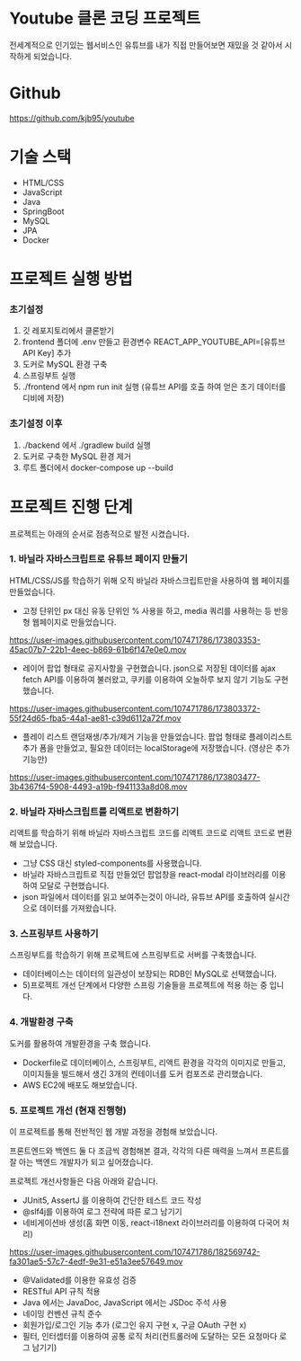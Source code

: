 # Youtube 클론 코딩 프로젝트

전세계적으로 인기있는 웹서비스인 유튜브를 내가 직접 만들어보면 재밌을 것 같아서 시작하게 되었습니다.

# Github

https://github.com/kjb95/youtube

# 기술 스택

- HTML/CSS
- JavaScript
- Java
- SpringBoot
- MySQL
- JPA
- Docker

# 프로젝트 실행 방법

### 초기설정

1. 깃 레포지토리에서 클론받기
2. frontend 폴더에 .env 만들고 환경변수 REACT_APP_YOUTUBE_API=[유튜브 API Key] 추가
3. 도커로 MySQL 환경 구축
4. 스프링부트 실행
5. ./frontend 에서 npm run init 실행 (유튜브 API를 호출 하여 얻은 초기 데이터를 디비에 저장)

### 초기설정 이후

1. ./backend 에서 ./gradlew build 실행
2. 도커로 구축한 MySQL 환경 제거
3. 루트 폴더에서 docker-compose up --build

# 프로젝트 진행 단계

프로젝트는 아래의 순서로 점층적으로 발전 시켰습니다.

### 1. 바닐라 자바스크립트로 유튜브 페이지 만들기

HTML/CSS/JS를 학습하기 위해 오직 바닐라 자바스크립트만을 사용하여 웹 페이지를 만들었습니다.

- 고정 단위인 px 대신 유동 단위인 % 사용을 하고, media 쿼리를 사용하는 등 반응형 웹페이지로 만들었습니다.

https://user-images.githubusercontent.com/107471786/173803353-45ac07b7-22b1-4eec-b869-61b6f147e0e0.mov

- 레이어 팝업 형태로 공지사항을 구현했습니다. json으로 저장된 데이터를 ajax fetch API를 이용하여 불러왔고, 쿠키를 이용하여 오늘하루 보지 않기 기능도
  구현했습니다.

https://user-images.githubusercontent.com/107471786/173803372-55f24d65-fba5-44a1-ae81-c39d6112a72f.mov

- 플레이 리스트 랜덤재생/추가/제거 기능을 만들었습니다. 팝업 형태로 플레이리스트 추가 폼을 만들었고, 필요한 데이터는 localStorage에 저장했습니다. (영상은 추가
  기능만)

https://user-images.githubusercontent.com/107471786/173803477-3b4367f4-5908-4493-a19b-f941133a8d08.mov

### 2. 바닐라 자바스크립트를 리액트로 변환하기

리액트를 학습하기 위해 바닐라 자바스크립트 코드를 리액트 코드로 리액트 코드로 변환해 보았습니다.

- 그냥 CSS 대신 styled-components를 사용했습니다.
- 바닐라 자바스크립트로 직접 만들었던 팝업창을 react-modal 라이브러리를 이용하여 모달로 구현했습니다.
- json 파일에서 데이터를 읽고 보여주는것이 아니라, 유튜브 API를 호출하여 실시간으로 데이터를 가져왔습니다.

### 3. 스프링부트 사용하기

스프링부트를 학습하기 위해 프로젝트에 스프링부트로 서버를 구축했습니다.

- 데이터베이스는 데이터의 일관성이 보장되는 RDB인 MySQL로 선택했습니다.
- 5)프로젝트 개선 단계에서 다양한 스프링 기술들을 프로젝트에 적용 하는 중 입니다.

### 4. 개발환경 구축

도커를 활용하여 개발환경을 구축 했습니다.

- Dockerfile로 데이터베이스, 스프링부트, 리액트 환경을 각각의 이미지로 만들고, 이미지들을 빌드해서 생긴 3개의 컨테이너를 도커 컴포즈로 관리했습니다.
- AWS EC2에 배포도 해보았습니다.

### 5. 프로젝트 개선 (현재 진행형)

이 프로젝트를 통해 전반적인 웹 개발 과정을 경험해 보았습니다.

프론트엔드와 백엔드 둘 다 조금씩 경험해본 결과, 각각의 다른 매력을 느껴서 프론트를 잘 아는 백엔드 개발자가 되고 싶어졌습니다.

프로젝트 개선사항들은 다음 아래와 같습니다.

- JUnit5, AssertJ 를 이용하여 간단한 테스트 코드 작성
- @slf4j를 이용하여 로그 전략에 따른 로그 남기기
- 네비게이션바 생성(홈 화면 이동, react-i18next 라이브러리를 이용하여 다국어 처리)

https://user-images.githubusercontent.com/107471786/182569742-fa301ae5-57c7-4edf-9e31-e51a3ee57649.mov

- @Validated를 이용한 유효성 검증
- RESTful API 규칙 적용
- Java 에서는 JavaDoc, JavaScript 에서는 JSDoc 주석 사용
- 네이밍 컨벤션 규칙 준수
- 회원가입/로그인 기능 추가 (로그인 유지 구현 x, 구글 OAuth 구현 x)
- 필터, 인터셉터를 이용하여 공통 로직 처리(컨트롤러에 도달하는 모든 요청마다 로그 남기기)